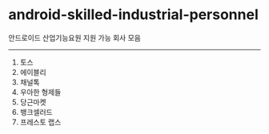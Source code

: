 # android-skilled-industrial-personnel

안드로이드 산업기능요원 지원 가능 회사 모음

---

1. 토스
2. 에이블리
3. 채널톡
4. 우아한 형제들
5. 당근마켓
6. 뱅크셀러드
7. 프레스토 랩스
